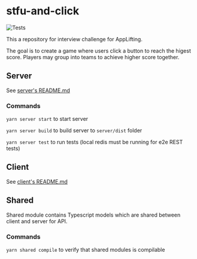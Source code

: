 # stfu-and-click

![Tests](https://github.com/MartinNuc/stfu-and-click/workflows/Tests/badge.svg)

This a repository for interview challenge for AppLifting.

The goal is to create a game where users click a button to reach the higest score. Players may group into teams to achieve higher score together.

## Server

See [server's README.md](./server/README.md)

### Commands

`yarn server start` to start server

`yarn server build` to build server to `server/dist` folder

`yarn server test` to run tests (local redis must be running for e2e REST tests)

## Client

See [client's README.md](./client/README.md)

## Shared

Shared module contains Typescript models which are shared between client and server for API.

### Commands

`yarn shared compile` to verify that shared modules is compilable
